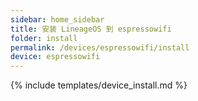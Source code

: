 ```yaml
---
sidebar: home_sidebar
title: 安装 LineageOS 到 espressowifi
folder: install
permalink: /devices/espressowifi/install
device: espressowifi
---
```

{% include templates/device_install.md %}
